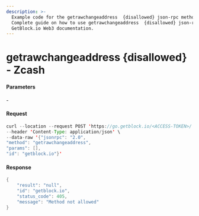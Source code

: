 ```yaml
---
description: >-
  Example code for the getrawchangeaddress  {disallowed} json-rpc method.
  Сomplete guide on how to use getrawchangeaddress  {disallowed} json-rpc in
  GetBlock.io Web3 documentation.
---
```


# getrawchangeaddress {disallowed} - Zcash

#### Parameters

\-

#### Request

```java
curl --location --request POST 'https://go.getblock.io/<ACCESS-TOKEN>/' \
--header 'Content-Type: application/json' \
--data-raw '{"jsonrpc": "2.0",
"method": "getrawchangeaddress",
"params": [],
"id": "getblock.io"}'
```

#### Response

```java
{
    "result": "null",
    "id": "getblock.io",
    "status_code": 405,
    "message": "Method not allowed"
}
```
